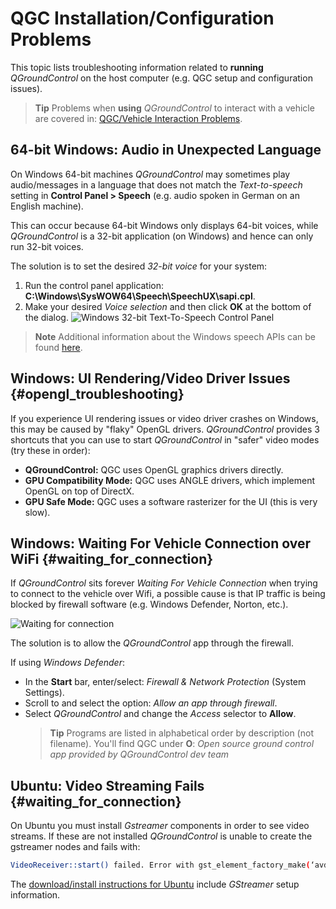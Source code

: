 # QGC Installation/Configuration Problems

This topic lists troubleshooting information related to **running** *QGroundControl* on the host computer (e.g. QGC setup and configuration issues).

> **Tip** Problems when **using** *QGroundControl* to interact with a vehicle are covered in: [QGC/Vehicle Interaction Problems](../Support/CommonProblems.md).

## 64-bit Windows: Audio in Unexpected Language

On Windows 64-bit machines *QGroundControl* may sometimes play audio/messages in a language that does not match the *Text-to-speech* setting in **Control Panel > Speech** (e.g. audio spoken in German on an English machine).

This can occur because 64-bit Windows only displays 64-bit voices, while *QGroundControl* is a 32-bit application (on Windows) and hence can only run 32-bit voices.

The solution is to set the desired *32-bit voice* for your system:
1. Run the control panel application: **C:\Windows\SysWOW64\Speech\SpeechUX\sapi.cpl**.
2. Make your desired *Voice selection* and then click **OK** at the bottom of the dialog.
   ![Windows 32-bit Text-To-Speech Control Panel](../../assets/support/windows_text_to_speech.png)

> **Note** Additional information about the Windows speech APIs can be found [here](https://www.webbie.org.uk/blog/microsoft-speech/).


## Windows: UI Rendering/Video Driver Issues {#opengl_troubleshooting}

If you experience UI rendering issues or video driver crashes on Windows, this may be caused by "flaky" OpenGL drivers. *QGroundControl* provides 3 shortcuts that you can use to start *QGroundControl* in "safer" video modes (try these in order):

- **QGroundControl:** QGC uses OpenGL graphics drivers directly.
- **GPU Compatibility Mode:** QGC uses ANGLE drivers, which implement OpenGL on top of DirectX.
- **GPU Safe Mode:** QGC uses a software rasterizer for the UI (this is very slow).


## Windows: Waiting For Vehicle Connection over WiFi {#waiting_for_connection}

If *QGroundControl* sits forever *Waiting For Vehicle Connection* when trying to connect to the vehicle over Wifi, a possible cause is that IP traffic is being blocked by firewall software (e.g. Windows Defender, Norton, etc.).

![Waiting for connection](../../assets/support/waiting_for_connection.jpg)

The solution is to allow the *QGroundControl* app through the firewall.

If using *Windows Defender*:
- In the **Start** bar, enter/select: *Firewall & Network Protection* (System Settings).
- Scroll to and select the option: *Allow an app through firewall*.
- Select *QGroundControl* and change the *Access* selector to **Allow**.
  > **Tip** Programs are listed in alphabetical order by description (not filename).
  You'll find QGC under **O**: *Open source ground control app provided by QGroundControl dev team*


## Ubuntu: Video Streaming Fails {#waiting_for_connection}

On Ubuntu you must install *Gstreamer* components in order to see video streams.
If these are not installed *QGroundControl* is unable to create the gstreamer nodes and fails with:
```sh
VideoReceiver::start() failed. Error with gst_element_factory_make(‘avdec_h264’)
```

The [download/install instructions for Ubuntu](../getting_started/download_and_install.md#ubuntu) include *GStreamer* setup information.

